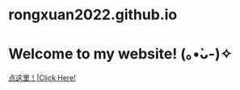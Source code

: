# rongxuan2022.github.io
<h1>Welcome to my website! (｡•̀ᴗ-)✧</h1>
<a href="http://www.rongxuan30.us.kg">点这里！|Click Here!</a>
